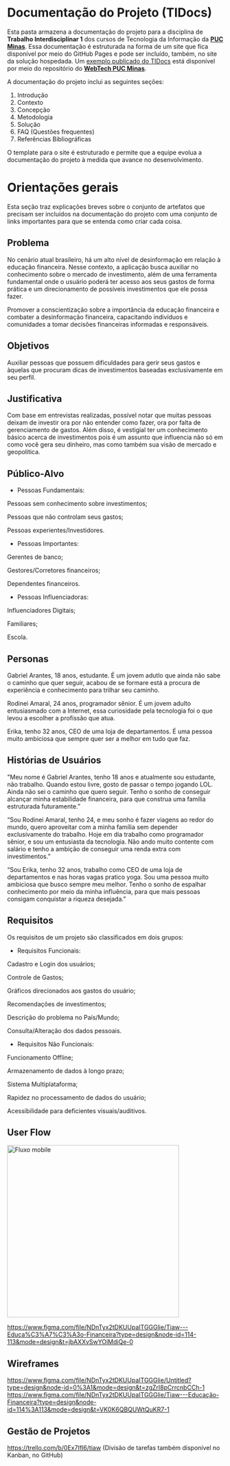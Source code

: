 # Documentação do Projeto (TIDocs)

Esta pasta armazena a documentação do projeto para a disciplina de **Trabalho Interdisciplinar 1** dos cursos de Tecnologia da Informação da **[PUC Minas](https://pucminas.br)**. Essa documentação é estruturada na forma de um site que fica disponível por meio do GitHub Pages e pode ser incluído, também, no site da solução hospedada. Um [exemplo publicado do TIDocs](https://webtech-pucminas.github.io/ti1-template/) está disponível por meio do repositório do **[WebTech PUC Minas](https://github.com/webtech-pucminas)**.

A documentação do projeto inclui as seguintes seções:

1. Introdução
2. Contexto
3. Concepção
4. Metodologia
5. Solução
6. FAQ (Questões frequentes)
7. Referências Bibliográficas

O template para o site é estruturado e permite que a equipe evolua a documentação do projeto à medida que avance no desenvolvimento.

# Orientações gerais

Esta seção traz explicações breves sobre o conjunto de artefatos que precisam ser incluídos na documentação do projeto com uma conjunto de links importantes para que se entenda como criar cada coisa.

## Problema

No cenário atual brasileiro, há um alto nível de desinformação em relação à educação financeira. Nesse contexto, a aplicação busca auxiliar no conhecimento sobre o mercado de investimento, além de uma ferramenta fundamental onde o usuário poderá ter acesso aos seus gastos de forma prática e um direcionamento de possíveis investimentos que ele possa fazer.

Promover a conscientização sobre a importância da educação financeira e combater a desinformação financeira, capacitando indivíduos e comunidades a tomar decisões financeiras informadas e responsáveis.

## Objetivos

Auxiliar pessoas que possuem dificuldades para gerir seus gastos e àquelas que procuram dicas de investimentos baseadas exclusivamente em seu perfil.

## Justificativa

Com base em entrevistas realizadas, possível notar que muitas pessoas deixam de investir ora por não entender como fazer, ora por falta de gerenciamento de gastos. Além disso, é vestigial ter um conhecimento básico acerca de investimentos pois é um assunto que influencia não só em como você gera seu dinheiro, mas como também sua visão de mercado e geopolítica.

## Público-Alvo

- Pessoas Fundamentais:

Pessoas sem conhecimento sobre investimentos;

Pessoas que não controlam seus gastos;

Pessoas experientes/Investidores.

- Pessoas Importantes:

Gerentes de banco;

Gestores/Corretores financeiros;

Dependentes financeiros.

- Pessoas Influenciadoras:

Influenciadores Digitais;

Familiares;

Escola.

## Personas

Gabriel Arantes, 18 anos, estudante. É um jovem adutlo que ainda não sabe o caminho que quer seguir, acabou de se formare está a procura de experiência e conhecimento para trilhar seu caminho.

Rodinei Amaral, 24 anos, programador sênior. É um jovem adulto entusiasmado com a Internet, essa curiosidade pela tecnologia foi o que levou a escolher a profissão que atua.

Erika, tenho 32 anos, CEO de uma loja de departamentos. É uma pessoa muito ambiciosa que sempre quer ser a melhor em tudo que faz.

## Histórias de Usuários

"Meu nome é Gabriel Arantes, tenho 18 anos e atualmente sou estudante, não trabalho. Quando estou livre, gosto de passar o tempo jogando LOL. Ainda não sei o caminho que quero seguir. Tenho o sonho de conseguir alcançar minha estabilidade financeira, para que construa uma família estruturada futuramente.”

“Sou Rodinei Amaral, tenho 24, e meu sonho é fazer viagens ao redor do mundo, quero aproveitar com a minha família sem depender exclusivamente do trabalho. Hoje em dia trabalho como programador sênior, e sou um entusiasta da tecnologia. Não ando muito contente com salário e tenho a ambição de conseguir uma renda extra com investimentos.”

“Sou Erika, tenho 32 anos, trabalho como CEO de uma loja de departamentos e nas horas vagas pratico yoga. Sou uma pessoa muito ambiciosa que busco sempre meu melhor. Tenho o sonho de espalhar conhecimento por meio da minha influência, para que mais pessoas consigam conquistar a riqueza desejada.”

## Requisitos

Os requisitos de um projeto são classificados em dois grupos:

- Requisitos Funcionais:

Cadastro e Login dos usuários;

Controle de Gastos;

Gráficos direcionados aos gastos do usuário;

Recomendações de investimentos;

Descrição do problema no País/Mundo;

Consulta/Alteração dos dados pessoais.

- Requisitos Não Funcionais:

Funcionamento Offline;

Armazenamento de dados à longo prazo;

Sistema Multiplataforma;

Rapidez no processamento de dados do usuário;

Acessibilidade para deficientes visuais/auditivos.

## User Flow

<img src="/assets/images/fluxo-mobile.png" alt="Fluxo mobile" style="width: 400px;"/>

https://www.figma.com/file/NDnTyx2tDKUUpaITGGGlie/Tiaw---Educa%C3%A7%C3%A3o-Financeira?type=design&node-id=114-113&mode=design&t=jbAXXvSwYOiMdiQe-0

## Wireframes

https://www.figma.com/file/NDnTyx2tDKUUpaITGGGlie/Untitled?type=design&node-id=0%3A1&mode=design&t=zgZrI8pCrrcnbCCh-1
https://www.figma.com/file/NDnTyx2tDKUUpaITGGGlie/Tiaw---Educação-Financeira?type=design&node-id=114%3A113&mode=design&t=VK0K6QBQUWtQuKR7-1

## Gestão de Projetos

https://trello.com/b/0Ex7IfI6/tiaw
(Divisão de tarefas também disponível no Kanban, no GitHub)
